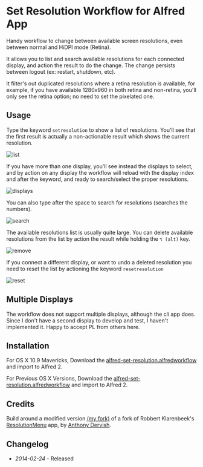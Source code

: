 # Set Resolution Workflow for Alfred App

Handy workflow to change between available screen resolutions, even between normal and HiDPI mode (Retina).

It allows you to list and search available resolutions for each connected display, and action the result to do the change. The change persists between logout (ex: restart, shutdown, etc).

It filter's out duplicated resolutions where a retina resolution is available, for example, if you have available 1280x960 in both retina and non-retina, you'll only see the retina option; no need to set the pixelated one.

## Usage

Type the keyword ```setresolution``` to show a list of resolutions. You'll see that the first result is actually a non-actionable result which shows the current resolution.

![list](https://raw.github.com/ramiroaraujo/alfred-set-resolution-workflow/master/screenshots/list.png)

If you have more than one display, you'll see instead the displays to select, and by action on any display the workflow will reload with the display index and after the keyword, and ready to search/select the proper resolutions.

![displays](https://raw.github.com/ramiroaraujo/alfred-set-resolution-workflow/master/screenshots/displays.png)

You can also type after the space to search for resolutions (searches the numbers).

![search](https://raw.github.com/ramiroaraujo/alfred-set-resolution-workflow/master/screenshots/search.png)

The available resolutions list is usually quite large. You can delete available resolutions from the list by action the result while holding the ```⌥ (alt)``` key.

![remove](https://raw.github.com/ramiroaraujo/alfred-set-resolution-workflow/master/screenshots/remove.png)

If you connect a different display, or want to undo a deleted resolution you need to reset the list by actioning the keyword ```resetresolution```

![reset](https://raw.github.com/ramiroaraujo/alfred-set-resolution-workflow/master/screenshots/reset.png)


## Multiple Displays

The workflow does not support multiple displays, although the cli app does. Since I don't have a second display to develop and test, I haven't implemented it. Happy to accept PL from others here.

## Installation
For OS X 10.9 Mavericks, Download the [alfred-set-resolution.alfredworkflow](https://github.com/ramiroaraujo/alfred-set-resolution-workflow/raw/master/alfred-set-resolution.alfredworkflow) and import to Alfred 2.

For Previous OS X Versions, Download the [alfred-set-resolution.alfredworkflow](https://github.com/ramiroaraujo/alfred-set-resolution-workflow/raw/pre-mavericks/alfred-set-resolution.alfredworkflow) and import to Alfred 2.

## Credits

Build around a modified version [(my fork)](https://github.com/ramiroaraujo/ResolutionMenu) of a fork of Robbert Klarenbeek's [ResolutionMenu](https://github.com/robbertkl/ResolutionMenu) app, by [Anthony Dervish](https://github.com/antmd/ResolutionMenu).

## Changelog
* _2014-02-24_ - Released
